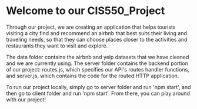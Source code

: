 # Welcome to our CIS550_Project
Through our project, we are creating an application that helps tourists visiting a city find and recommend an airbnb that best suits their living and traveling needs, so that they can choose places closer to the activities and restaurants they want to visit and explore.<br>

The data folder contains the airbnb and yelp datasets that we have cleaned and we are currently using. The server folder contains the backend portion of our project: routes.js, which specifies our API's routes handler functions, and server.js, which contains the code for the routed HTTP application.<br>

To run our project locally, simply go to server folder and run 'npm start', and then go to client folder and run 'npm start'. From there, you can play around with our project!
